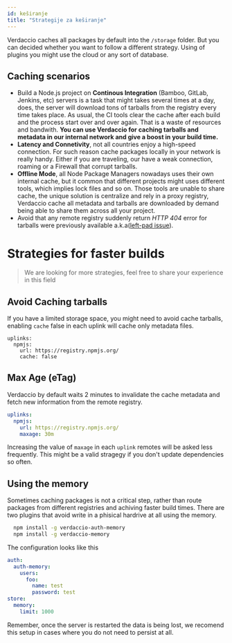 ```yaml
---
id: keširanje
title: "Strategije za keširanje"
---
```

Verdaccio caches all packages by default into the `/storage` folder. But you can decided whether you want to follow a different strategy. Using of plugins you might use the cloud or any sort of database.

## Caching scenarios

* Build a Node.js project on **Continous Integration** (Bamboo, GitLab, Jenkins, etc) servers is a task that might takes several times at a day, does, the server will download tons of tarballs from the registry every time takes place. As usual, the CI tools clear the cache after each build and the process start over and over again. That is a waste of resources and bandwith. **You can use Verdaccio for caching tarballs and metadata in our internal network and give a boost in your build time.**
* **Latency and Connetivity**, not all countries enjoy a high-speed connection. For such reason cache packages locally in your network is really handy. Either if you are traveling, our have a weak connection, roaming or a Firewall that corrupt tarballs.
* **Offline Mode**, all Node Package Managers nowadays uses their own internal cache, but it common that different projects might uses different tools, which implies lock files and so on. Those tools are unable to share cache, the unique solution is centralize and rely in a proxy registry, Verdaccio cache all metadata and tarballs are downloaded by demand being able to share them across all your project.
* Avoid that any remote registry suddenly return *HTTP 404* error for tarballs were previously available a.k.a([left-pad issue](https://www.theregister.co.uk/2016/03/23/npm_left_pad_chaos/)). 

# Strategies for faster builds

> We are looking for more strategies, feel free to share your experience in this field

## Avoid Caching tarballs

If you have a limited storage space, you might need to avoid cache tarballs, enabling `cache` false in each uplink will cache only metadata files.

    uplinks:
      npmjs:
        url: https://registry.npmjs.org/
        cache: false
    

## Max Age (eTag)

Verdaccio by default waits 2 minutes to invalidate the cache metadata and fetch new information from the remote registry.

```yaml
uplinks:
  npmjs:
    url: https://registry.npmjs.org/
    maxage: 30m
```

Increasing the value of `maxage` in each `uplink` remotes will be asked less frequently. This might be a valid stragegy if you don't update dependencies so often.

## Using the memory

Sometimes caching packages is not a critical step, rather than route packages from different registries and achiving faster build times. There are two plugins that avoid write in a phisical hardrive at all using the memory.

```bash
  npm install -g verdaccio-auth-memory
  npm install -g verdaccio-memory
```

The configuration looks like this

```yaml
auth:
  auth-memory:
    users:
      foo:
        name: test
        password: test
store:
  memory:
    limit: 1000
```

Remember, once the server is restarted the data is being lost, we recomend this setup in cases where you do not need to persist at all.